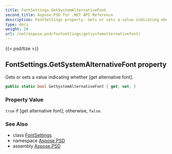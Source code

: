 ```yaml
---
title: FontSettings.GetSystemAlternativeFont
second_title: Aspose.PSD for .NET API Reference
description: FontSettings property. Gets or sets a value indicating whether get alternative font
type: docs
weight: 20
url: /net/aspose.psd/fontsettings/getsystemalternativefont/
---
```

{{< psd/tize >}}
## FontSettings.GetSystemAlternativeFont property

Gets or sets a value indicating whether [get alternative font].

```csharp
public static bool GetSystemAlternativeFont { get; set; }
```

### Property Value

`true` if [get alternative font]; otherwise, `false`.

### See Also

* class [FontSettings](../)
* namespace [Aspose.PSD](../../../aspose.psd/)
* assembly [Aspose.PSD](../../../)


